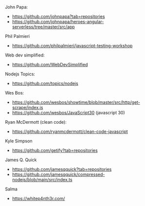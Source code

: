 John Papa:
- https://github.com/johnpapa?tab=repositories
- https://github.com/johnpapa/heroes-angular-serverless/tree/master/src/app

Phil Palmieri
- https://github.com/philpalmieri/javascript-testing-workshop

Web dev simplified:
- https://github.com/WebDevSimplified

Nodejs Topics:
- https://github.com/topics/nodejs

Wes Bos:
- https://github.com/wesbos/showtime/blob/master/src/http/get-scrape/index.js
- https://github.com/wesbos/JavaScript30 (javascript 30)

Ryan McDermott (clean code):
- https://github.com/ryanmcdermott/clean-code-javascript

Kyle Simpson
- https://github.com/getify?tab=repositories

James Q. Quick
- https://github.com/jamesqquick?tab=repositories
- https://github.com/jamesqquick/compressed-nodejs/blob/main/src/index.ts

Salma
- https://whitep4nth3r.com/